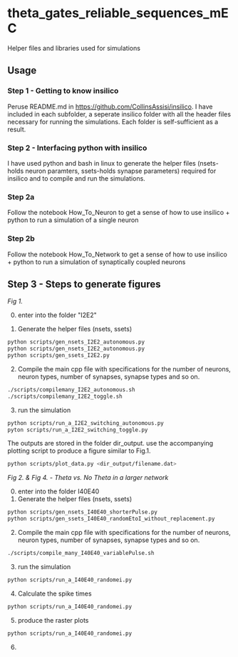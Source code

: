 # theta_gates_reliable_sequences_mEC
Helper files and libraries used for simulations

## Usage

### Step 1 - Getting to know insilico
Peruse README.md in https://github.com/CollinsAssisi/insilico.
I have included in each subfolder, a seperate insilico folder with all the header files necessary for running the simulations.
Each folder is self-sufficient as a result.

### Step 2 - Interfacing python with insilico
I have used python and bash in linux to generate the helper files (nsets-holds neuron paramters, ssets-holds synapse parameters) required for insilico and to compile and run the simulations.

### Step 2a
Follow the notebook How_To_Neuron to get a sense of how to use insilico + python to run a simulation of a single neuron
### Step 2b
Follow the notebook How_To_Network to get a sense of how to use insilico + python to run a simulation of synaptically coupled neurons

## Step 3 -  Steps to generate figures

*Fig 1.*

0. enter into the folder "I2E2"

1. Generate the helper files (nsets, ssets)

```bash
python scripts/gen_nsets_I2E2_autonomous.py
python scripts/gen_nsets_I2E2_autonomous.py
python scripts/gen_ssets_I2E2.py
```

2. Compile the main cpp file with specifications for the number of neurons, neuron types, number of synapses, synapse types and so on.

```bash
./scripts/compilemany_I2E2_autonomous.sh
./scripts/compilemany_I2E2_toggle.sh
```

3. run the simulation

```bash
python scripts/run_a_I2E2_switching_autonomous.py
pyton scripts/run_a_I2E2_switching_toggle.py
```

The outputs are stored in the folder dir_output.
use the accompanying plotting script to produce a figure similar to Fig.1.

```bash
python scripts/plot_data.py <dir_output/filename.dat>
```

*Fig 2. & Fig 4. - Theta vs. No Theta in a larger network*

0. enter into the folder I40E40
1. Generate the helper files (nsets, ssets)

```bash
python scripts/gen_nsets_I40E40_shorterPulse.py	
python scripts/gen_ssets_I40E40_randomEtoI_without_replacement.py
```

2. Compile the main cpp file with specifications for the number of neurons, neuron types, number of synapses, synapse types and so on.

```bash
./scripts/compile_many_I40E40_variablePulse.sh
```

3. run the simulation

```bash
python scripts/run_a_I40E40_randomei.py
```

4. Calculate the spike times

```bash
python scripts/run_a_I40E40_randomei.py
```


5. produce the raster plots

```bash
python scripts/run_a_I40E40_randomei.py
```


6. 	   




